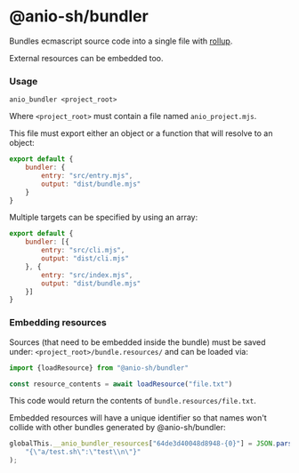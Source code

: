 # @anio-sh/bundler

Bundles ecmascript source code into a single file with [rollup](https://github.com/rollup/rollup).

External resources can be embedded too.

### Usage

`anio_bundler <project_root>`

Where `<project_root>` must contain a file named `anio_project.mjs`.

This file must export either an object or a function that will resolve to an object:

```js
export default {
	bundler: {
		entry: "src/entry.mjs",
		output: "dist/bundle.mjs"
	}
}

```

Multiple targets can be specified by using an array:

```js
export default {
	bundler: [{
		entry: "src/cli.mjs",
		output: "dist/cli.mjs"
	}, {
		entry: "src/index.mjs",
		output: "dist/bundle.mjs"
	}]
}
```

### Embedding resources

Sources (that need to be embedded inside the bundle) must be saved under: `<project_root>/bundle.resources/` and can be loaded via:

```js
import {loadResource} from "@anio-sh/bundler"

const resource_contents = await loadResource("file.txt")
```

This code would return the contents of `bundle.resources/file.txt`.

Embedded resources will have a unique identifier so that names won't collide with other bundles generated by @anio-sh/bundler:

```js
globalThis.__anio_bundler_resources["64de3d40048d8948-{0}"] = JSON.parse(
	"{\"a/test.sh\":\"test\\n\"}"
);
```
